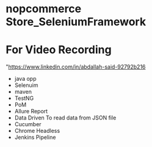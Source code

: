 # nopcommerce Store_SeleniumFramework

  # For Video Recording
  "https://www.linkedin.com/in/abdallah-said-92792b216

 - java opp
 - Selenuim
 - maven 
 - TestNG
 - PoM
 - Allure Report
 - Data Driven To read data from JSON file
 - Cucumber 
 - Chrome Headless 
 - Jenkins Pipeline
